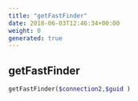 ```yaml
---
title: "getFastFinder"
date: 2018-06-03T12:46:34+00:00
weight: 0
generated: true
---
```


## getFastFinder



```php
getFastFinder($connection2,$guid )
```





